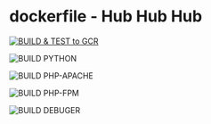# dockerfile - Hub Hub Hub


[![BUILD & TEST to GCR](https://github.com/duyhenryer/build-images/actions/workflows/build-test.yml/badge.svg)](https://github.com/duyhenryer/build-images/actions/workflows/build-test.yml)

![BUILD PYTHON](https://github.com/duyhenryer/Dockerfile/workflows/BUILD%20PYTHON/badge.svg)

![BUILD PHP-APACHE](https://github.com/duyhenryer/Dockerfile/workflows/BUILD%20PHP-APACHE/badge.svg)

![BUILD PHP-FPM](https://github.com/duyhenryer/Dockerfile/workflows/BUILD%20PHP-FPM/badge.svg)

![BUILD DEBUGER](https://github.com/duyhenryer/Dockerfile/workflows/BUILD%20DEBUGER/badge.svg)
